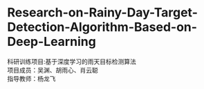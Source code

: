 # Research-on-Rainy-Day-Target-Detection-Algorithm-Based-on-Deep-Learning
科研训练项目:基于深度学习的雨天目标检测算法  
项目成员：吴渊、胡雨心、肖云聪  
指导教师：杨龙飞
